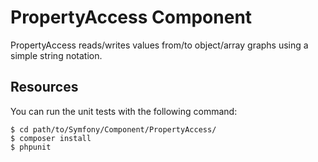 PropertyAccess Component
========================

PropertyAccess reads/writes values from/to object/array graphs using a simple
string notation.

Resources
---------

You can run the unit tests with the following command:

    $ cd path/to/Symfony/Component/PropertyAccess/
    $ composer install
    $ phpunit
